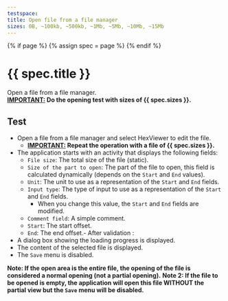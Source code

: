 ```yaml
---
testspace:
title: Open file from a file manager
sizes: 0B, ~100kb, ~500kb, ~1Mb, ~5Mb, ~10Mb, ~15Mb
---
```


{% if page %} {% assign spec = page %} {% endif %}

# {{ spec.title }}
Open a file from a file manager.\
**<ins>IMPORTANT:</ins> Do the opening test with sizes of {{ spec.sizes }}.**

## Test
- Open a file from a file manager and select HexViewer to edit the file.
   - **<ins>IMPORTANT:</ins> Repeat the operation with a file of {{ spec.sizes }}.**
- The application starts with an activity that displays the following fields:
   - `File size`: The total size of the file (static).
   - `Size of the part to open`: The part of the file to open, this field is calculated dynamically (depends on the `Start` and `End` values).
   - `Unit`: The unit to use as a representation of the `Start` and `End` fields.
   - `Input type`: The type of input to use as a representation of the `Start` and `End` fields.
      - When you change this value, the `Start` and `End` fields are modified.
   - `Comment field`: A simple comment.
   - `Start`: The start offset.
   - `End`: The end offset.- After validation :
- A dialog box showing the loading progress is displayed.
- The content of the selected file is displayed.
- The `Save` menu is disabled.

**Note: If the open area is the entire file, the opening of the file is considered a normal opening (not a partial opening).**
**Note 2: If the file to be opened is empty, the application will open this file WITHOUT the partial view but the `Save` menu will be disabled.**
